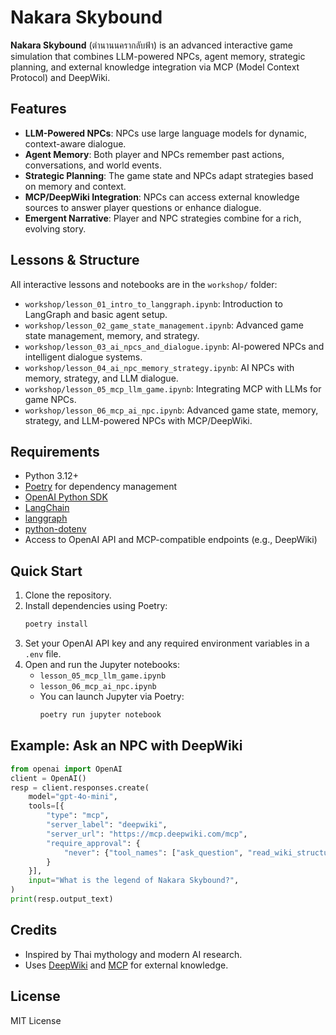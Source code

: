 # Nakara Skybound

**Nakara Skybound** (ตำนานนครากลับฟ้า) is an advanced interactive game simulation that combines LLM-powered NPCs, agent memory, strategic planning, and external knowledge integration via MCP (Model Context Protocol) and DeepWiki.

## Features

- **LLM-Powered NPCs**: NPCs use large language models for dynamic, context-aware dialogue.
- **Agent Memory**: Both player and NPCs remember past actions, conversations, and world events.
- **Strategic Planning**: The game state and NPCs adapt strategies based on memory and context.
- **MCP/DeepWiki Integration**: NPCs can access external knowledge sources to answer player questions or enhance dialogue.
- **Emergent Narrative**: Player and NPC strategies combine for a rich, evolving story.

## Lessons & Structure

All interactive lessons and notebooks are in the `workshop/` folder:

- `workshop/lesson_01_intro_to_langgraph.ipynb`: Introduction to LangGraph and basic agent setup.
- `workshop/lesson_02_game_state_management.ipynb`: Advanced game state management, memory, and strategy.
- `workshop/lesson_03_ai_npcs_and_dialogue.ipynb`: AI-powered NPCs and intelligent dialogue systems.
- `workshop/lesson_04_ai_npc_memory_strategy.ipynb`: AI NPCs with memory, strategy, and LLM dialogue.
- `workshop/lesson_05_mcp_llm_game.ipynb`: Integrating MCP with LLMs for game NPCs.
- `workshop/lesson_06_mcp_ai_npc.ipynb`: Advanced game state, memory, strategy, and LLM-powered NPCs with MCP/DeepWiki.

## Requirements

- Python 3.12+
- [Poetry](https://python-poetry.org/) for dependency management
- [OpenAI Python SDK](https://github.com/openai/openai-python)
- [LangChain](https://github.com/langchain-ai/langchain)
- [langgraph](https://github.com/langchain-ai/langgraph)
- [python-dotenv](https://pypi.org/project/python-dotenv/)
- Access to OpenAI API and MCP-compatible endpoints (e.g., DeepWiki)

## Quick Start

1. Clone the repository.
2. Install dependencies using Poetry:
    ```bash
    poetry install
    ```
3. Set your OpenAI API key and any required environment variables in a `.env` file.
4. Open and run the Jupyter notebooks:
    - `lesson_05_mcp_llm_game.ipynb`
    - `lesson_06_mcp_ai_npc.ipynb`
    - You can launch Jupyter via Poetry:
      ```bash
      poetry run jupyter notebook
      ```

## Example: Ask an NPC with DeepWiki

```python
from openai import OpenAI
client = OpenAI()
resp = client.responses.create(
    model="gpt-4o-mini",
    tools=[{
        "type": "mcp",
        "server_label": "deepwiki",
        "server_url": "https://mcp.deepwiki.com/mcp",
        "require_approval": {
            "never": {"tool_names": ["ask_question", "read_wiki_structure"]}
        }
    }],
    input="What is the legend of Nakara Skybound?",
)
print(resp.output_text)
```

## Credits

- Inspired by Thai mythology and modern AI research.
- Uses [DeepWiki](https://deepwiki.com/) and [MCP](https://mcpmarket.com/) for external knowledge.

## License

MIT License

